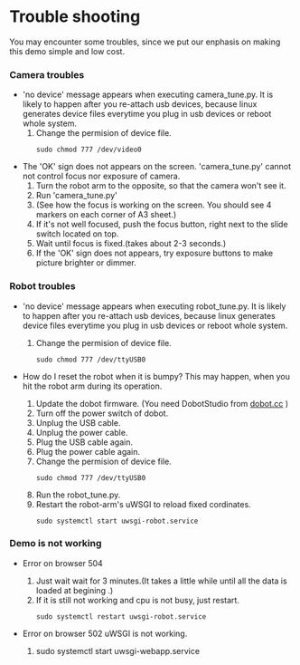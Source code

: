 Trouble shooting
====


You may encounter some troubles, since we put our enphasis on making this demo simple and low cost.

### Camera troubles
- 'no device' message appears when executing camera_tune.py.
  It is likely to happen after you re-attach usb devices, because linux generates device files everytime you plug in usb devices or reboot whole system.
  1. Change the permision of device file.
     ```
     sudo chmod 777 /dev/video0
     ```
- The 'OK' sign does not appears on the screen.
  'camera_tune.py' cannot not control focus nor exposure of camera.
  1. Turn the robot arm to the opposite, so that the camera won't see it.
  2. Run 'camera_tune.py'
  3. (See how the focus is working on the screen.
     You should see 4 markers on each corner of A3 sheet.)
  4. If it's not well focused, push the focus button, right next to the slide switch located on top.
  5. Wait until focus is fixed.(takes about 2-3 seconds.)
  6. If the 'OK' sign does not appears, try exposure buttons to make picture brighter or dimmer.


### Robot troubles
- 'no device' message appears when executing robot_tune.py.
  It is likely to happen after you re-attach usb devices, because linux generates device files everytime you plug in usb devices or reboot whole system.
  1. Change the permision of device file.
     ```
     sudo chmod 777 /dev/ttyUSB0
     ```

- How do I reset the robot when it is bumpy?
  This may happen, when you hit the robot arm during its operation.
  1. Update the dobot firmware.
     (You need DobotStudio from [dobot.cc](http://dobot.cc/download.html) )
  2. Turn off the power switch of dobot.
  3. Unplug the USB cable.
  4. Unplug the power cable.
  5. Plug the USB cable again.
  6. Plug the power cable again.
  7. Change the permision of device file.
     ```
     sudo chmod 777 /dev/ttyUSB0
     ```
  1. Run the robot_tune.py.
  2. Restart the robot-arm's uWSGI to reload fixed cordinates.
     ```
     sudo systemctl start uwsgi-robot.service
     ```


### Demo is not working
- Error on browser 504
  1. Just wait wait for 3 minutes.(It takes a little while until all the data is loaded at begining .)
  1. If it is still not working and cpu is not busy, just restart.
     ```
     sudo systemctl restart uwsgi-robot.service
     ```


- Error on browser 502
  uWSGI is not working.
  1. sudo systemctl start uwsgi-webapp.service
